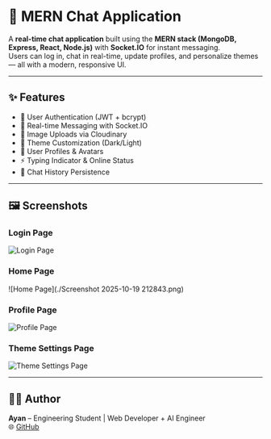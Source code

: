 # 💬 MERN Chat Application

A **real-time chat application** built using the **MERN stack (MongoDB, Express, React, Node.js)** with **Socket.IO** for instant messaging.  
Users can log in, chat in real-time, update profiles, and personalize themes — all with a modern, responsive UI.

---

## ✨ Features

- 🔐 User Authentication (JWT + bcrypt)  
- 💬 Real-time Messaging with Socket.IO  
- 📸 Image Uploads via Cloudinary  
- 🎨 Theme Customization (Dark/Light)  
- 🧍 User Profiles & Avatars  
- ⚡ Typing Indicator & Online Status  
- 🧾 Chat History Persistence  

---

## 🖼️ Screenshots

### Login Page
![Login Page](./screenshots/login-page.png)

### Home Page
![Home Page](./Screenshot 2025-10-19 212843.png)

### Profile Page
![Profile Page](./screenshots/profile-page.png)

### Theme Settings Page
![Theme Settings Page](./screenshots/theme-settings-page.png)

---

## 🧑‍💻 Author

**Ayan** – Engineering Student | Web Developer + AI Engineer  
🌐 [GitHub](https://github.com/Ayan1024)

